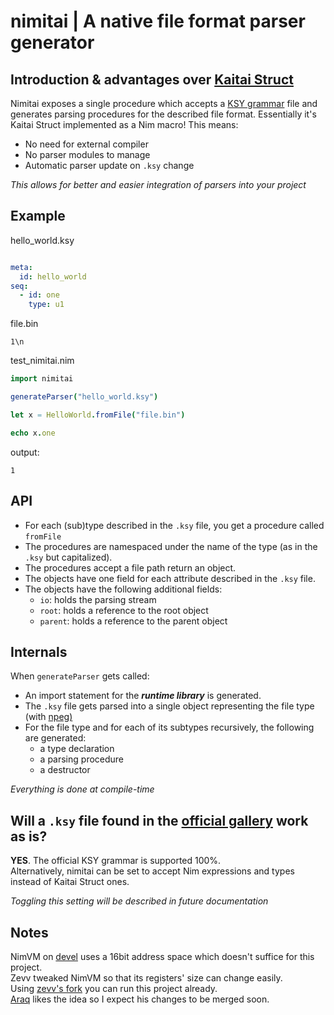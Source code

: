 # nimitai | A native file format parser generator

## Introduction & advantages over [Kaitai Struct](https://kaitai.io/) 
Nimitai exposes a single procedure which accepts a [KSY grammar](https://doc.kaitai.io/ksy_reference.html) file and generates parsing procedures for the described file format. Essentially it's Kaitai Struct implemented as a Nim macro! This means:
- No need for external compiler
- No parser modules to manage
- Automatic parser update on `.ksy` change

*This allows for better and easier integration of parsers into your project*

## Example

hello_world.ksy
```yaml

meta:
  id: hello_world
seq:
  - id: one
    type: u1
```

file.bin
```bin
1\n
```

test_nimitai.nim
```nim
import nimitai

generateParser("hello_world.ksy")

let x = HelloWorld.fromFile("file.bin")

echo x.one
```

output:
```
1
```
## API
- For each (sub)type described in the `.ksy` file, you get a procedure called `fromFile`
- The procedures are namespaced under the name of the type (as in the `.ksy` but capitalized).
- The procedures accept a file path return an object.
- The objects have one field for each attribute described in the `.ksy` file.
- The objects have the following additional fields:
  - `io`: holds the parsing stream
  - `root`: holds a reference to the root object
  - `parent`: holds a reference to the parent object

## Internals
When `generateParser` gets called:
  - An import statement for the *__runtime library__* is generated.
  - The `.ksy` file gets parsed into a single object representing the file type (with [npeg)](https://github.com/zevv/npeg) 
  - For the file type and for each of its subtypes recursively, the following are generated:
    - a type declaration
    - a parsing procedure
    - a destructor

*Everything is done at compile-time*

## Will a `.ksy` file found in the [official gallery](https://formats.kaitai.io/) work as is?
**YES**. The official KSY grammar is supported 100%.  
Alternatively, nimitai can be set to accept Nim expressions and types instead of Kaitai Struct ones.

*Toggling this setting will be described in future documentation*

## Notes
NimVM on [devel](https://github.com/nim-lang/Nim/tree/devel) uses a 16bit address space which doesn't suffice for this project.  
Zevv tweaked NimVM so that its registers' size can change easily.  
Using [zevv's fork](https://github.com/zevv/Nim/tree/zevv-vmrework) you can run this project already.  
[Araq](https://github.com/Araq) likes the idea so I expect his changes to be merged soon.
